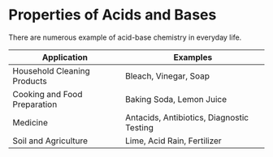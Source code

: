 # Properties of Acids and Bases

There are numerous example of acid-base chemistry in everyday life.

| Application                  | Examples              |
| ---------------------------  | --------------------- |
| Household Cleaning Products  | Bleach, Vinegar, Soap |
| Cooking and Food Preparation | Baking Soda, Lemon Juice |
| Medicine                     | Antacids, Antibiotics, Diagnostic Testing |
| Soil and Agriculture         | Lime, Acid Rain, Fertilizer |
